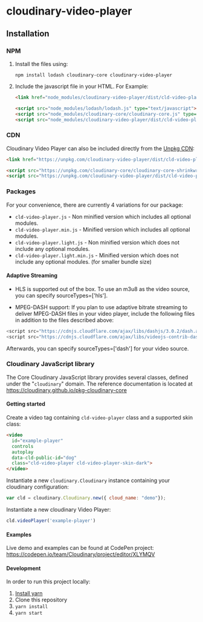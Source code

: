 # cloudinary-video-player

## Installation

### NPM
1. Install the files using:

   ```shell
   npm install lodash cloudinary-core cloudinary-video-player
   ```
1. Include the javascript file in your HTML. For Example:

   ```html
   <link href="node_modules/cloudinary-video-player/dist/cld-video-player.min.css" rel="stylesheet">

   <script src="node_modules/lodash/lodash.js" type="text/javascript"></script>
   <script src="node_modules/cloudinary-core/cloudinary-core.js" type="text/javascript"></script>
   <script src="node_modules/cloudinary-video-player/dist/cld-video-player.min.js" type="text/javascript"></script>
   ```

### CDN

Cloudinary Video Player can also be included directly from the [Unpkg CDN](https://unpkg.com/#/):

```html
<link href="https://unpkg.com/cloudinary-video-player/dist/cld-video-player.min.css" rel="stylesheet">

<script src="https://unpkg.com/cloudinary-core/cloudinary-core-shrinkwrap.min.js" type="text/javascript"></script>
<script src="https://unpkg.com/cloudinary-video-player/dist/cld-video-player.min.js" type="text/javascript"></script>
```

### Packages

For your convenience, there are currently 4 variations for our package:
- `cld-video-player.js` - Non minified version which includes all optional modules.
- `cld-video-player.min.js` - Minified version which includes all optional modules.
- `cld-video-player.light.js` - Non minified version which does not include any optional modules.
- `cld-video-player.light.min.js` - Minified version which does not include any optional modules. (for smaller bundle size)

#### Adaptive Streaming

- HLS is supported out of the box. To use an m3u8 as the video source, you can specify sourceTypes=['hls'].

- MPEG-DASH support:
If you plan to use adaptive bitrate streaming to deliver MPEG-DASH files in your video player, include the following files in addition to the files described above:
```javascript
<script src="https://cdnjs.cloudflare.com/ajax/libs/dashjs/3.0.2/dash.all.min.js" type="text/javascript"></script>
<script src="https://cdnjs.cloudflare.com/ajax/libs/videojs-contrib-dash/2.11.0/videojs-dash.min.js" type="text/javascript"></script>
```
Afterwards, you can specify sourceTypes=['dash'] for your video source.

### Cloudinary JavaScript library

The Core Cloudinary JavaScript library provides several classes, defined under the "`cloudinary`" domain. The reference documentation is located at https://cloudinary.github.io/pkg-cloudinary-core

#### Getting started

Create a video tag containing `cld-video-player` class and a supported skin class:
```html
<video
  id="example-player"
  controls
  autoplay
  data-cld-public-id="dog"
  class="cld-video-player cld-video-player-skin-dark">
</video>
```

Instantiate a new `cloudinary.Cloudinary` instance containing your cloudinary configuration:

```javascript
var cld = cloudinary.Cloudinary.new({ cloud_name: "demo"});
```

Instantiate a new cloudinary Video Player:
```javascript
cld.videoPlayer('example-player')
```

#### Examples
Live demo and examples can be found at CodePen project: https://codepen.io/team/Cloudinary/project/editor/XLYMQV

#### Development
In order to run this project locally:
1. [Install yarn](https://yarnpkg.com/lang/en/docs/install/)
1. Clone this repository
1. `yarn install`
1. `yarn start`
